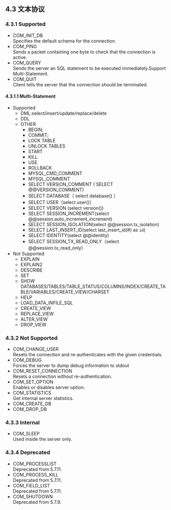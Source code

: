 ## 4.3 文本协议

### 4.3.1 Supported 

* COM\_INIT_DB  
Specifies the default schema for the connection.   
* COM_PING  
Sends a packet containing one byte to check that the connection is active.    
* COM_QUERY  
Sends the server an SQL statement to be executed immediately.Support Multi-Statement.  
* COM_QUIT  
Client tells the server that the connection should be terminated.   

#### 4.3.1.1  Multi-Statement
* Supported
    * DML:select/insert/update/replace/delete 
    * DDL
    * OTHER
      * BEGIN;
      * COMMIT;
      * LOCK TABLE
      * UNLOCK TABLES
      * START
      * KILL
      * USE
      * ROLLBACK
      * MYSQL_CMD_COMMENT
      * MYSQL_COMMENT
      * SELECT VERSION_COMMENT ( SELECT @@VERSION_COMMENT)
      * SELECT DATABASE（ select database() ）
      * SELECT USER（select user()）
      * SELECT VERSION (select version())
      * SELECT SESSION_INCREMENT(select @@session.auto_increment_increment)
      * SELECT SESSION_ISOLATION(select @@session.tx_isolation)
      * SELECT LAST_INSERT_ID(select last_insert_id(#) as `id`)
      * SELECT IDENTITY(select @@identity)
      * SELECT SESSION_TX_READ_ONLY（select @@session.tx_read_only） 
* Not Supported
    * EXPLAIN 
    * EXPLAIN2 
    * DESCRIBE
    * SET
    * SHOW DATABASES/TABLES/TABLE_STATUS/COLUMNS/INDEX/CREATE_TABLE/VARIABLES/CREATE_VIEW/CHARSET
    * HELP
    * LOAD_DATA_INFILE_SQL
    * CREATE_VIEW
    * REPLACE_VIEW
    * ALTER_VIEW
    * DROP_VIEW 

### 4.3.2 Not Supported  

* COM\_CHANGE_USER  
Resets the connection and re-authenticates with the given credentials.  
* COM_DEBUG  
Forces the server to dump debug information to stdout  
* COM\_RESET_CONNECTION  
Resets a connection without re-authentication.  
* COM\_SET_OPTION  
Enables or disables server option.   
* COM_STATISTICS  
Get internal server statistics.  
* COM\_CREATE_DB   
* COM\_DROP_DB  


### 4.3.3 Internal  

* COM_SLEEP  
Used inside the server only.  
 
### 4.3.4 Deprecated

* COM_PROCESSLIST  
Deprecated from 5.7.11.  
* COM\_PROCESS_KILL  
Deprecated from 5.7.11.   
* COM\_FIELD_LIST  
Deprecated from 5.7.11.  
* COM_SHUTDOWN  
Deprecated from 5.7.9.



